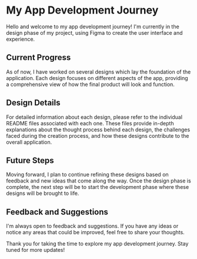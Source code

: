 # My App Development Journey

Hello and welcome to my app development journey! I'm currently in the design phase of my project, using Figma to create the user interface and experience.

## Current Progress

As of now, I have worked on several designs which lay the foundation of the application. Each design focuses on different aspects of the app, providing a comprehensive view of how the final product will look and function.

## Design Details

For detailed information about each design, please refer to the individual README files associated with each one. These files provide in-depth explanations about the thought process behind each design, the challenges faced during the creation process, and how these designs contribute to the overall application.

## Future Steps

Moving forward, I plan to continue refining these designs based on feedback and new ideas that come along the way. Once the design phase is complete, the next step will be to start the development phase where these designs will be brought to life.

## Feedback and Suggestions

I'm always open to feedback and suggestions. If you have any ideas or notice any areas that could be improved, feel free to share your thoughts.

Thank you for taking the time to explore my app development journey. Stay tuned for more updates!

